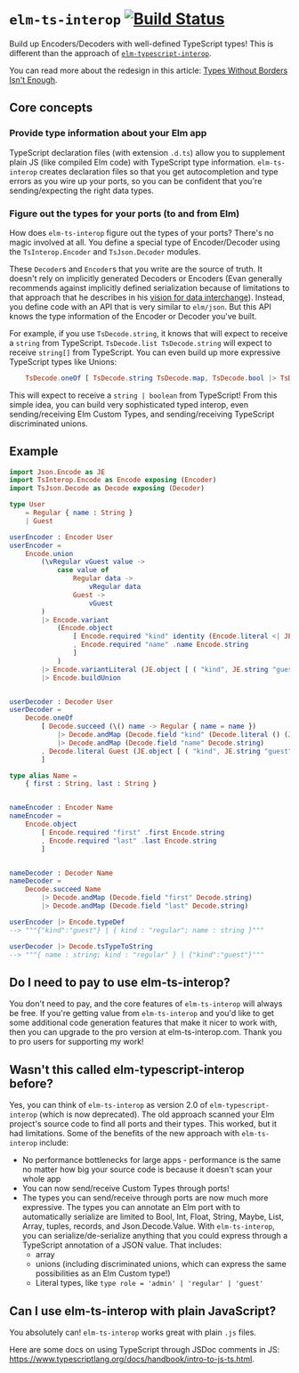 # `elm-ts-interop` [![Build Status](https://github.com/dillonkearns/elm-ts-interop/workflows/CI/badge.svg)](https://github.com/dillonkearns/elm-ts-interop/actions?query=branch%3Amain)

Build up Encoders/Decoders with well-defined TypeScript types! This is different than the approach of [`elm-typescript-interop`](https://github.com/dillonkearns/elm-typescript-interop).

You can read more about the redesign in this article: [Types Without Borders Isn't Enough](https://functional.christmas/2020/11).

## Core concepts

### Provide type information about your Elm app

TypeScript declaration files (with extension `.d.ts`) allow you to supplement plain JS (like compiled Elm code) with TypeScript type information. `elm-ts-interop` creates declaration files so that you get autocompletion and type errors as you wire up your ports, so you can be confident that you're sending/expecting the right data types.

### Figure out the types for your ports (to and from Elm)

How does `elm-ts-interop` figure out the types of your ports? There's no magic involved at all. You define a special type of Encoder/Decoder using the `TsInterop.Encoder` and `TsJson.Decoder` modules.

These `Decoder`s and `Encoder`s that you write are the source of truth. It doesn't rely on implicitly generated Decoders or Encoders
(Evan generally recommends against implicitly defined serialization because of limitations to that approach that he describes in his [vision for data interchange](https://gist.github.com/evancz/1c5f2cf34939336ecb79b97bb89d9da6#gistcomment-2606737)). Instead, you define code with an API that is very similar to `elm/json`. But this API knows the type information of the Encoder or Decoder you've built.

For example, if you use `TsDecode.string`, it knows that will expect to receive a `string` from TypeScript. `TsDecode.list TsDecode.string`
will expect to receive `string[]` from TypeScript. You can even build up more expressive TypeScript types like Unions:

```elm
    TsDecode.oneOf [ TsDecode.string TsDecode.map, TsDecode.bool |> TsDecode.map boolToString ]
```

This will expect to receive a `string | boolean` from TypeScript! From this simple idea, you can build very sophisticated
typed interop, even sending/receiving Elm Custom Types, and sending/receiving TypeScript discriminated unions.

## Example

```elm
import Json.Encode as JE
import TsInterop.Encode as Encode exposing (Encoder)
import TsJson.Decode as Decode exposing (Decoder)

type User
    = Regular { name : String }
    | Guest

userEncoder : Encoder User
userEncoder =
    Encode.union
        (\vRegular vGuest value ->
            case value of
                Regular data ->
                    vRegular data
                Guest ->
                    vGuest
        )
        |> Encode.variant
            (Encode.object
                [ Encode.required "kind" identity (Encode.literal <| JE.string "regular")
                , Encode.required "name" .name Encode.string
                ]
            )
        |> Encode.variantLiteral (JE.object [ ( "kind", JE.string "guest" ) ])
        |> Encode.buildUnion


userDecoder : Decoder User
userDecoder =
    Decode.oneOf
        [ Decode.succeed (\() name -> Regular { name = name })
            |> Decode.andMap (Decode.field "kind" (Decode.literal () (JE.string "regular")))
            |> Decode.andMap (Decode.field "name" Decode.string)
        , Decode.literal Guest (JE.object [ ( "kind", JE.string "guest" ) ])
        ]

type alias Name =
    { first : String, last : String }


nameEncoder : Encoder Name
nameEncoder =
    Encode.object
        [ Encode.required "first" .first Encode.string
        , Encode.required "last" .last Encode.string
        ]


nameDecoder : Decoder Name
nameDecoder =
    Decode.succeed Name
        |> Decode.andMap (Decode.field "first" Decode.string)
        |> Decode.andMap (Decode.field "last" Decode.string)

userEncoder |> Encode.typeDef
--> """{"kind":"guest"} | { kind : "regular"; name : string }"""

userDecoder |> Decode.tsTypeToString
--> """{ name : string; kind : "regular" } | {"kind":"guest"}"""
```

## Do I need to pay to use elm-ts-interop?

You don't need to pay, and the core features of `elm-ts-interop` will always be free. If you're getting value from `elm-ts-interop` and you'd like to get some additional code generation features that make it nicer to work with, then you can upgrade to the pro version at elm-ts-interop.com. Thank you to pro users for supporting my work!

## Wasn't this called elm-typescript-interop before?

Yes, you can think of `elm-ts-interop` as version 2.0 of `elm-typescript-interop` (which is now deprecated). The old approach scanned your Elm project's source code to find all ports and their types. This worked, but it had limitations. Some of the benefits of the new approach with `elm-ts-interop` include:

- No performance bottlenecks for large apps - performance is the same no matter how big your source code is because it doesn't scan your whole app
- You can now send/receive Custom Types through ports!
- The types you can send/receive through ports are now much more expressive. The types you can annotate an Elm port with to automatically serialize are limited to Bool, Int, Float, String, Maybe, List, Array, tuples, records, and Json.Decode.Value. With `elm-ts-interop`, you can serialize/de-serialize anything that you could express through a TypeScript annotation of a JSON value. That includes:
  - array
  - unions (including discriminated unions, which can express the same possibilities as an Elm Custom type!)
  - Literal types, like `type role = 'admin' | 'regular' | 'guest'`

## Can I use elm-ts-interop with plain JavaScript?

You absolutely can! `elm-ts-interop` works great with plain `.js` files.

Here are some docs on using TypeScript through JSDoc comments in JS: <https://www.typescriptlang.org/docs/handbook/intro-to-js-ts.html>.

